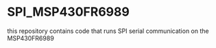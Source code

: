 # SPI_MSP430FR6989
this repository contains code that runs SPI serial communication on the MSP430FR6989
